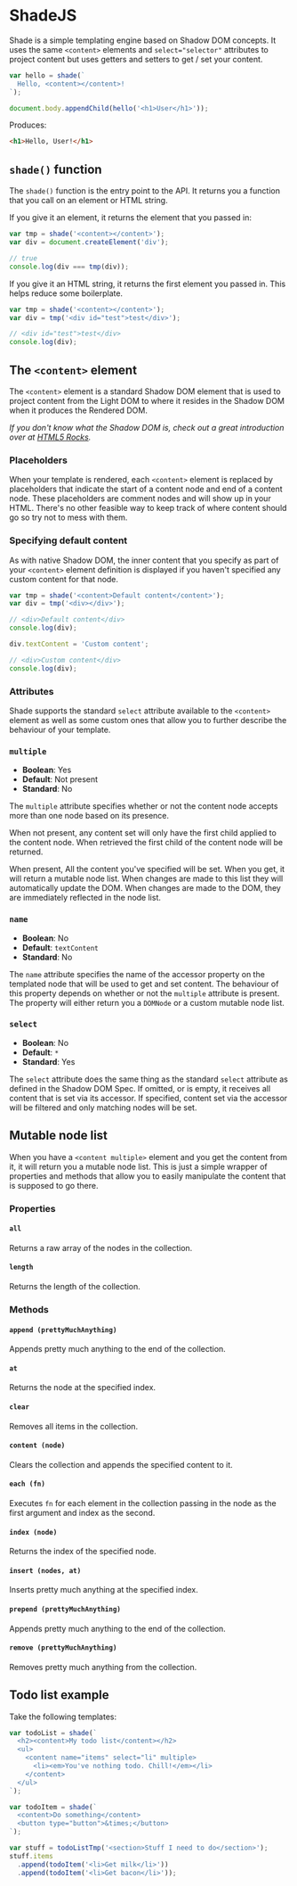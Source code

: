 ShadeJS
=======

Shade is a simple templating engine based on Shadow DOM concepts. It uses the same `<content>` elements and `select="selector"` attributes to project content but uses getters and setters to get / set your content.

```js
var hello = shade(`
  Hello, <content></content>!
`);

document.body.appendChild(hello('<h1>User</h1>'));
```

Produces:

```html
<h1>Hello, User!</h1>
```

## `shade()` function

The `shade()` function is the entry point to the API. It returns you a function that you call on an element or HTML string.

If you give it an element, it returns the element that you passed in:

```js
var tmp = shade('<content></content>');
var div = document.createElement('div');

// true
console.log(div === tmp(div));
```

If you give it an HTML string, it returns the first element you passed in. This helps reduce some boilerplate.

```js
var tmp = shade('<content></content>');
var div = tmp('<div id="test">test</div>');

// <div id="test">test</div>
console.log(div);
```

## The `<content>` element

The `<content>` element is a standard Shadow DOM element that is used to project content from the Light DOM to where it resides in the Shadow DOM when it produces the Rendered DOM.

*If you don't know what the Shadow DOM is, check out a great introduction over at [HTML5 Rocks](http://www.html5rocks.com/en/tutorials/webcomponents/shadowdom/).*

### Placeholders

When your template is rendered, each `<content>` element is replaced by placeholders that indicate the start of a content node and end of a content node. These placeholders are comment nodes and will show up in your HTML. There's no other feasible way to keep track of where content should go so try not to mess with them.

### Specifying default content

As with native Shadow DOM, the inner content that you specify as part of your `<content>` element definition is displayed if you haven't specified any custom content for that node.

```js
var tmp = shade('<content>Default content</content>');
var div = tmp('<div></div>');

// <div>Default content</div>
console.log(div);

div.textContent = 'Custom content';

// <div>Custom content</div>
console.log(div);
```

### Attributes

Shade supports the standard `select` attribute available to the `<content>` element as well as some custom ones that allow you to further describe the behaviour of your template.

### `multiple`

- **Boolean**: Yes
- **Default**: Not present
- **Standard**: No

The `multiple` attribute specifies whether or not the content node accepts more than one node based on its presence.

When not present, any content set will only have the first child applied to the content node. When retrieved the first child of the content node will be returned.

When present, All the content you've specified will be set. When you get, it will return a mutable node list. When changes are made to this list they will automatically update the DOM. When changes are made to the DOM, they are immediately reflected in the node list.

### `name`

- **Boolean**: No
- **Default**: `textContent`
- **Standard**: No

The `name` attribute specifies the name of the accessor property on the templated node that will be used to get and set content. The behaviour of this property depends on whether or not the `multiple` attribute is present. The property will either return you a `DOMNode` or a custom mutable node list.

### `select`

- **Boolean**: No
- **Default**: `*`
- **Standard**: Yes

The `select` attribute does the same thing as the standard `select` attribute as defined in the Shadow DOM Spec. If omitted, or is empty, it receives all content that is set via its accessor. If specified, content set via the accessor will be filtered and only matching nodes will be set.

## Mutable node list

When you have a `<content multiple>` element and you get the content from it, it will return you a mutable node list. This is just a simple wrapper of properties and methods that allow you to easily manipulate the content that is supposed to go there.

### Properties

#### `all`

Returns a raw array of the nodes in the collection.

#### `length`

Returns the length of the collection.

### Methods

#### `append (prettyMuchAnything)`

Appends pretty much anything to the end of the collection.

#### `at`

Returns the node at the specified index.

#### `clear`

Removes all items in the collection.

#### `content (node)`

Clears the collection and appends the specified content to it.

#### `each (fn)`

Executes `fn` for each element in the collection passing in the node as the first argument and index as the second.

#### `index (node)`

Returns the index of the specified node.

#### `insert (nodes, at)`

Inserts pretty much anything at the specified index.

#### `prepend (prettyMuchAnything)`

Appends pretty much anything to the end of the collection.

#### `remove (prettyMuchAnything)`

Removes pretty much anything from the collection.

## Todo list example

Take the following templates:

```js
var todoList = shade(`
  <h2><content>My todo list</content></h2>
  <ul>
    <content name="items" select="li" multiple>
      <li><em>You've nothing todo. Chill!</em></li>
    </content>
  </ul>
`);

var todoItem = shade(`
  <content>Do something</content>
  <button type="button">&times;</button>
`);

var stuff = todoListTmp('<section>Stuff I need to do</section>');
stuff.items
  .append(todoItem('<li>Get milk</li>'))
  .append(todoItem('<li>Get bacon</li>'));
```
